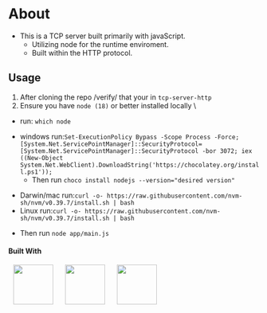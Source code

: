 # About

- This is a TCP server built primarily with javaScript.
  - Utilizing node for the runtime enviroment.
  - Built within the HTTP protocol.

## Usage

1. After cloning the repo /verify/ that your in `tcp-server-http`
2. Ensure you have `node (18)` or better installed locally \

- run: `which node`

* windows run:`Set-ExecutionPolicy Bypass -Scope Process -Force;[System.Net.ServicePointManager]::SecurityProtocol= [System.Net.ServicePointManager]::SecurityProtocol -bor 3072;
iex ((New-Object System.Net.WebClient).DownloadString('https://chocolatey.org/install.ps1'));`
  - Then run `choco install nodejs --version="desired version"`

- Darwin/mac run:`curl -o- https://raw.githubusercontent.com/nvm-sh/nvm/v0.39.7/install.sh | bash`
- Linux run:`curl -o- https://raw.githubusercontent.com/nvm-sh/nvm/v0.39.7/install.sh | bash`

* Then run `node app/main.js`

#### Built With

<p> 
<img src="https://cdn.jsdelivr.net/gh/devicons/devicon@latest/icons/bash/bash-original.svg" height="80" width="80" hspace="10px" />
<img src="https://cdn.jsdelivr.net/gh/devicons/devicon@latest/icons/nodejs/nodejs-original-wordmark.svg" height="80" width="80" hspace="10px" />
<img src="https://cdn.jsdelivr.net/gh/devicons/devicon@latest/icons/javascript/javascript-plain.svg" height="80" width="80" hspace="10px" />
</p>
